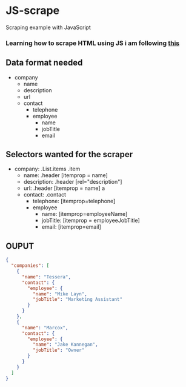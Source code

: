 # JS-scrape
Scraping example with JavaScript

### Learning how to scrape HTML using JS i am following [this](https://medium.com/data-scraper-tips-tricks/scraping-data-with-javascript-in-3-minutes-8a7cf8275b31)


## Data format needed
- company
  - name
  - description
  - url
  - contact
    - telephone
    - employee
        - name
        - jobTitle
        - email

## Selectors wanted for the scraper
- company: .List.items .item
  - name:  .header [itemprop = name]
  - description: .header [rel="description"]
  - url: .header [itemprop = name] a
  - contact: .contact
    - telephone: [itemprop=telephone]
    - employee
        - name: [itemprop=employeeName]
        - jobTitle: [itemprop = employeeJobTitle]
        - email: [itemprop=email]
        
## OUPUT
```JSON
{
  "companies": [
    {
      "name": "Tessera",
      "contact": {
        "employee": {
          "name": "Mike Layn",
          "jobTitle": "Marketing Assistant"
        }
      }
    },
    {
      "name": "Marcox",
      "contact": {
        "employee": {
          "name": "Jake Kannegan",
          "jobTitle": "Owner"
        }
      }
    }
  ]
}
```
